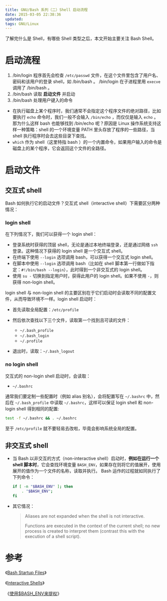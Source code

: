```yaml
---
title: GNU/Bash 系列（二）Shell 启动流程
date: 2015-03-05 22:38:36
updated:
tags: GNU/Linux
---
```


了解完什么是 Shell，有哪些 Shell 类型之后，本文开始主要关注 Bash Shell。

# 启动流程

1. /bin/login 程序首先会检查 `/etc/passwd` 文件，在这个文件里包含了用户名、密码和该用户的登录 shell，如 /bin/bash 。 /bin/login 在子进程里用 `execve` 调用了 /bin/bash 。
2. /bin/bash 读取 **启动文件** 并启动
3. /bin/bash 处理用户键入的命令
* 在执行磁盘上某个程序时，我们通常不会指定这个程序文件的绝对路径，比如要执行 `echo` 命令时，我们一般不会输入 `/bin/echo` ，而仅仅是输入 `echo` 。那为什么这样 bash 也能够找到 /bin/echo 呢？原因是 Linux 操作系统支持这样一种策略：shell 的一个环境变量 PATH 里头存放了程序的一些路径，当 shell 执行程序时会去这些目录下查找。
* `which` 作为 shell（这里特指 bash ）的一个内置命令，如果用户输入的命令是磁盘上的某个程序，它会返回这个文件的全路径。

# 启动文件

## 交互式 shell

Bash 如何执行它的启动文件？交互式 shell（interactive shell）下需要区分两种情况：

### login shell

在下列情况下，我们可以获得一个 login shell：

* 登录系统时获得的顶层 shell，无论是通过本地终端登录，还是通过网络 `ssh` 登录。这种情况下获得的 login shell 是一个交互式 shell。
* 在终端下使用 `--login` 选项调用 bash，可以获得一个交互式 login shell。
* 在脚本中使用 `--login` 选项调用 bash（比如在 shell 脚本第一行做如下指定：`#!/bin/bash --login`），此时得到一个非交互式的 login shell。
* 使用 `su -` 切换到指定用户时，获得此用户的 login shell。如果不使用 `-`，则获得 non-login shell。

login shell 与 non-login shell 的主要区别在于它们启动时会读取不同的配置文件，从而导致环境不一样。login shell 启动时：

* 首先读取全局配置：`/etc/profile`
* 然后依次查找以下三个文件，读取第一个找到且可读的文件：
  * `~/.bash_profile`
  * `~/.bash_login`
  * `~/.profile`

* 退出时，读取：`~/.bash_logout`

### no login shell

交互式的 non-login shell 启动时，会读取：

* `~/.bashrc`

通常我们要定制一些配置时（例如 alias 别名），会将配置写在 `~/.bashrc` 中，然后在 `~/.bash_profile` 中读取 `~/.bashrc`，这样可以保证 login shell 和 non-login shell 得到相同的配置:

```bash
test -f ~/.bashrc && . ~/.bashrc
```

至于 `/etc/profile` 就不要轻易去改啦，毕竟会影响系统全局的配置。

## 非交互式 shell

* 当 Bash 以非交互的方式（non-interactive shell）启动时，**例如在运行一个 shell 脚本时**，它会查找环境变量 `BASH_ENV`，如果存在则将它的值展开，使用展开的值作为一个文件的名称，读取并执行。 Bash 运作的过程就如同执行了下列命令：

  ```bash
  if [ -n "$BASH_ENV" ]; then 
      . "$BASH_ENV"; 
  fi
  ```

* 其它情况：

  > Aliases are not expanded when the shell is not interactive.
  >
  > Functions are executed in the context of the current shell; no new process is created to interpret them (contrast this with the execution of a shell script).

# 参考

《[Bash Startup Files](http://www.gnu.org/software/bash/manual/bashref.html#Bash-Startup-Files)》

《[Interactive Shells](http://www.gnu.org/software/bash/manual/bashref.html#Interactive-Shells)》

《[使用$BASH_ENV来提权](http://linux.chinaunix.net/techdoc/develop/2008/09/16/1032346.shtml)》